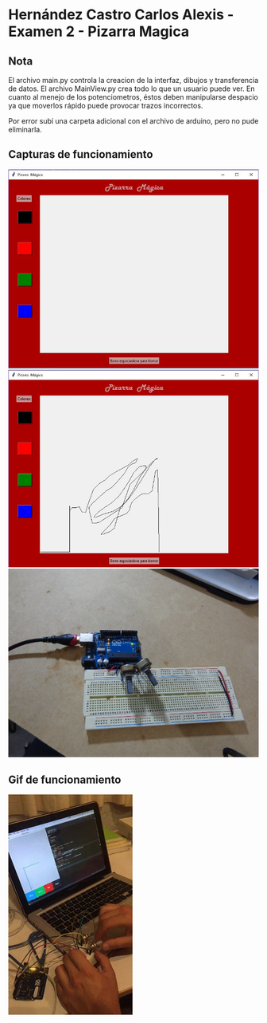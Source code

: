 Hernández Castro Carlos Alexis - Examen 2 - Pizarra Magica
======

## Nota
El archivo main.py controla la creacion de la interfaz, dibujos y transferencia de datos.
El archivo MainView.py crea todo lo que un usuario puede ver.
En cuanto al menejo de los potenciometros, éstos deben manipularse despacio ya que moverlos rápido puede provocar
trazos incorrectos.

Por error subí una carpeta adicional con el archivo de arduino, pero no pude eliminarla.

## Capturas de funcionamiento
![alt text](ReadmeAssets/Interfaz.JPG "Interfaz")
![alt text](ReadmeAssets/ejemplo_0.JPG "Ejemplo de funcionamiento")
![alt text](ReadmeAssets/circuito.JPG "Circuito")

## Gif de funcionamiento
![alt text](ReadmeAssets/funcionamiento.gif "Funcionamiento")
